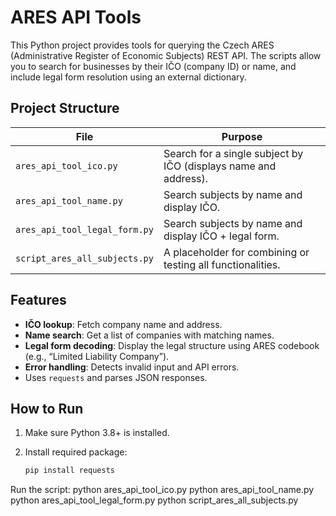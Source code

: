 # ARES API Tools

This Python project provides tools for querying the Czech ARES (Administrative Register of Economic Subjects) REST API. The scripts allow you to search for businesses by their IČO (company ID) or name, and include legal form resolution using an external dictionary.

## Project Structure

| File                          | Purpose |
|------------------------------|---------|
| `ares_api_tool_ico.py`       | Search for a single subject by IČO (displays name and address). |
| `ares_api_tool_name.py`      | Search subjects by name and display IČO. |
| `ares_api_tool_legal_form.py`| Search subjects by name and display IČO + legal form. |
| `script_ares_all_subjects.py`| A placeholder for combining or testing all functionalities. |

## Features

- **IČO lookup**: Fetch company name and address.
- **Name search**: Get a list of companies with matching names.
- **Legal form decoding**: Display the legal structure using ARES codebook (e.g., “Limited Liability Company”).
- **Error handling**: Detects invalid input and API errors.
- Uses `requests` and parses JSON responses.

## How to Run

1. Make sure Python 3.8+ is installed.
2. Install required package:

   ```bash
   pip install requests

Run the script:
python ares_api_tool_ico.py
python ares_api_tool_name.py
python ares_api_tool_legal_form.py
python script_ares_all_subjects.py
